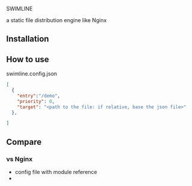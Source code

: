 SWIMLINE

a static file distribution engine like Nginx

## Installation


## How to use

swimline.config.json

```json
[
  {
    "entry":"/demo",
    "priority": 0,
    "target": "<path to the file: if relative, base the json file>"
  },

]

```

## Compare
### vs Nginx 
* config file with module reference
* 

